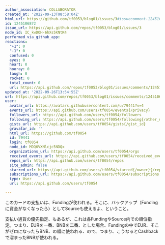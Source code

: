 ```yaml
---
author_association: COLLABORATOR
created_at: '2022-09-13T08:58:04Z'
html_url: https://github.com/tf0053/blog01/issues/3#issuecomment-1245106872
id: 1245106872
issue_url: https://api.github.com/repos/tf0053/blog01/issues/3
node_id: IC_kwDOH-6hXs5KNtK4
performed_via_github_app: 
reactions:
  "+1": 0
  "-1": 0
  confused: 0
  eyes: 0
  heart: 0
  hooray: 0
  laugh: 0
  rocket: 0
  total_count: 0
  url: https://api.github.com/repos/tf0053/blog01/issues/comments/1245106872/reactions
updated_at: '2022-09-26T13:54:55Z'
url: https://api.github.com/repos/tf0053/blog01/issues/comments/1245106872
user:
  avatar_url: https://avatars.githubusercontent.com/u/79441?v=4
  events_url: https://api.github.com/users/tf0054/events{/privacy}
  followers_url: https://api.github.com/users/tf0054/followers
  following_url: https://api.github.com/users/tf0054/following{/other_user}
  gists_url: https://api.github.com/users/tf0054/gists{/gist_id}
  gravatar_id: ''
  html_url: https://github.com/tf0054
  id: 79441
  login: tf0054
  node_id: MDQ6VXNlcjc5NDQx
  organizations_url: https://api.github.com/users/tf0054/orgs
  received_events_url: https://api.github.com/users/tf0054/received_events
  repos_url: https://api.github.com/users/tf0054/repos
  site_admin: false
  starred_url: https://api.github.com/users/tf0054/starred{/owner}{/repo}
  subscriptions_url: https://api.github.com/users/tf0054/subscriptions
  type: User
  url: https://api.github.com/users/tf0054

---
```

このカードの支払いは、Fundingが使われる。そこに、バックアップ（Fundingに資金がなくなったら）としてSourceも使えるよ、ということ。

支払い通貨の優先指定、もあるが、これは各FundingやSource内での順位指定。つまり、EURを一番、BNBを二番、とした場合、Fundingの中でEUR、そこがゼロになったらBNB、の順に使われる、ので、つまり、こうなるとCashbackで溜まったBNBが使われる。

